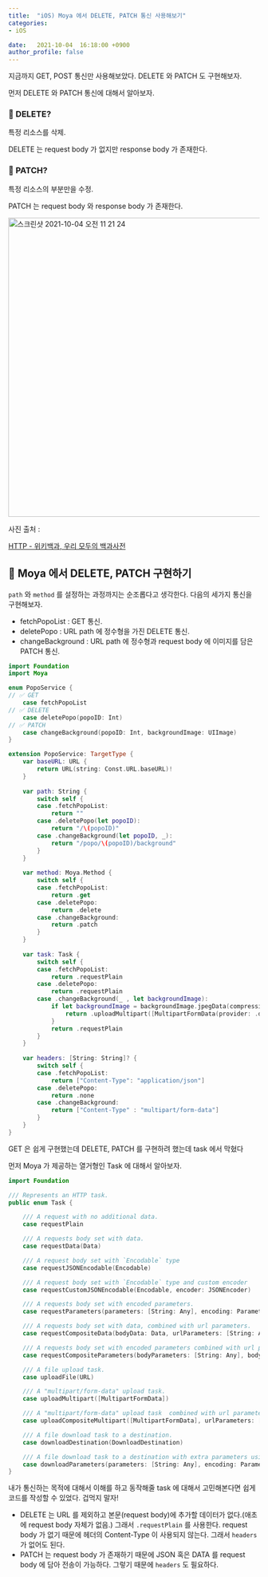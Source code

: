```yaml
---
title:  "iOS) Moya 에서 DELETE, PATCH 통신 사용해보기"
categories:
- iOS

date:   2021-10-04  16:18:00 +0900
author_profile: false
---
```

지금까지 GET, POST 통신만 사용해보았다. DELETE 와 PATCH 도 구현해보자.

먼저 DELETE 와 PATCH 통신에 대해서 알아보자.

### 🍕 DELETE?

특정 리소스를 삭제.

DELETE 는 request body 가 없지만 response body 가 존재한다.

### 🍕 PATCH?

특정 리소스의 부분만을 수정.

PATCH 는 request body 와 response body 가 존재한다.

<img width="600" alt="스크린샷 2021-10-04 오전 11 21 24" src="https://user-images.githubusercontent.com/69136340/135808898-e249db71-1d4b-44e1-8f76-9b0c1f031e70.png">


사진 출처 : 

[HTTP - 위키백과, 우리 모두의 백과사전](https://ko.wikipedia.org/wiki/HTTP)

## 🍕 Moya 에서 DELETE, PATCH 구현하기

`path` 와 `method` 를 설정하는 과정까지는 순조롭다고 생각한다. 다음의 세가지 통신을 구현해보자.

- fetchPopoList : GET 통신.
- deletePopo : URL path 에 정수형을 가진 DELETE 통신.
- changeBackground :  URL path 에 정수형과 request body 에 이미지를 담은 PATCH 통신.

```swift
import Foundation
import Moya

enum PopoService {
// ✅ GET
    case fetchPopoList
// ✅ DELETE
    case deletePopo(popoID: Int)
// ✅ PATCH
    case changeBackground(popoID: Int, backgroundImage: UIImage)
}

extension PopoService: TargetType {
    var baseURL: URL {
        return URL(string: Const.URL.baseURL)!
    }
    
    var path: String {
        switch self {
        case .fetchPopoList:
            return ""
        case .deletePopo(let popoID):
            return "/\(popoID)"
        case .changeBackground(let popoID, _):
            return "/popo/\(popoID)/background"
        }
    }
    
    var method: Moya.Method {
        switch self {
        case .fetchPopoList:
            return .get
        case .deletePopo:
            return .delete
        case .changeBackground:
            return .patch
        }
    }
    
    var task: Task {
        switch self {
        case .fetchPopoList:
            return .requestPlain
        case .deletePopo:
            return .requestPlain
        case .changeBackground(_ , let backgroundImage):
            if let backgroundImage = backgroundImage.jpegData(compressionQuality: 1.0) {
                return .uploadMultipart([MultipartFormData(provider: .data(backgroundImage), name: "image", fileName: "background.jpg", mimeType: "image/jpg")])
            }
            return .requestPlain
        }
    }
    
    var headers: [String: String]? {
        switch self {
        case .fetchPopoList:
            return ["Content-Type": "application/json"]
        case .deletePopo:
            return .none
        case .changeBackground:
            return ["Content-Type" : "multipart/form-data"]
        }
    }
}
```

GET 은 쉽게 구현했는데 DELETE, PATCH 를 구현하려 했는데 task 에서 막혔다

 먼저 Moya 가 제공하는 열거형인 Task 에 대해서 알아보자. 

```swift
import Foundation

/// Represents an HTTP task.
public enum Task {

    /// A request with no additional data.
    case requestPlain

    /// A requests body set with data.
    case requestData(Data)

    /// A request body set with `Encodable` type
    case requestJSONEncodable(Encodable)

    /// A request body set with `Encodable` type and custom encoder
    case requestCustomJSONEncodable(Encodable, encoder: JSONEncoder)

    /// A requests body set with encoded parameters.
    case requestParameters(parameters: [String: Any], encoding: ParameterEncoding)

    /// A requests body set with data, combined with url parameters.
    case requestCompositeData(bodyData: Data, urlParameters: [String: Any])

    /// A requests body set with encoded parameters combined with url parameters.
    case requestCompositeParameters(bodyParameters: [String: Any], bodyEncoding: ParameterEncoding, urlParameters: [String: Any])

    /// A file upload task.
    case uploadFile(URL)

    /// A "multipart/form-data" upload task.
    case uploadMultipart([MultipartFormData])

    /// A "multipart/form-data" upload task  combined with url parameters.
    case uploadCompositeMultipart([MultipartFormData], urlParameters: [String: Any])

    /// A file download task to a destination.
    case downloadDestination(DownloadDestination)

    /// A file download task to a destination with extra parameters using the given encoding.
    case downloadParameters(parameters: [String: Any], encoding: ParameterEncoding, destination: DownloadDestination)
}
```

내가 통신하는 목적에 대해서 이해를 하고 동작해줄 task 에 대해서 고민해본다면 쉽게 코드를 작성할 수 있었다. 겁먹지 말자!

- DELETE 는 URL 를 제외하고 본문(request body)에 추가할 데이터가 없다.(애초에 request body 자체가 없음.) 그래서 `.requestPlain` 를 사용한다. request body 가 없기 때문에 헤더의 Content-Type 이 사용되지 않는다. 그래서 `headers` 가 없어도 된다.
- PATCH 는 request body 가 존재하기 때문에 JSON 혹은 DATA 를 request body 에 담아  전송이 가능하다. 그렇기 때문에 `headers` 도 필요하다.
